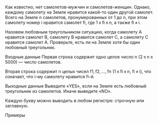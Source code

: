 ﻿Как известно, нет самолетов-мужчин и самолетов-женщин. Однако, каждому самолету на Земле нравится какой-то один другой самолет. Всего на Земле n самолетов, пронумерованных от 1 до n, при этом самолету номер i нравится самолет fi, где 1 ≤ fi ≤ n, а также fi ≠ i.

Назовем любовным треугольником ситуацию, когда самолету A нравится самолет B, самолету B нравится самолет C, а самолету C нравится самолет A. Проверьте, есть ли на Земле хотя бы один любовный треугольник.

Входные данные
Первая строка содержит одно целое число n (2 ≤ n ≤ 5000) — число самолетов.

Вторая строка содержит n целых чисел f1, f2, ..., fn (1 ≤ fi ≤ n, fi ≠ i), что означает, что i-му самолету нравится fi-й.

Выходные данные
Выведите «YES», если на Земле есть любовный треугольник из самолетов. Иначе выведите «NO».

Каждую букву можно выводить в любом регистре: строчную или заглавную.

Примеры